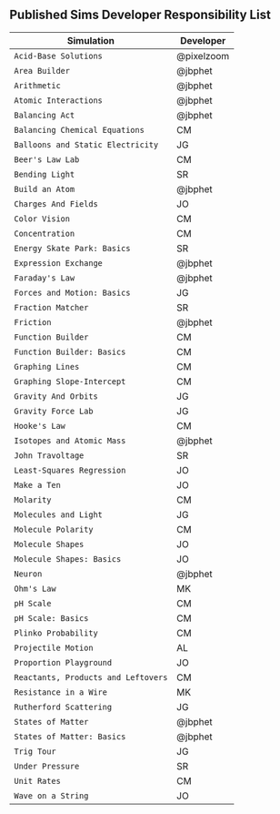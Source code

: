 ## Published Sims Developer Responsibility List

| Simulation  | Developer |
| ------------- | ------------- |
| `Acid-Base Solutions` | @pixelzoom |
| `Area Builder` | @jbphet  |
| `Arithmetic`  | @jbphet  |
| `Atomic Interactions`  | @jbphet  |
| `Balancing Act`  | @jbphet  |
| `Balancing Chemical Equations`  | CM  |
| `Balloons and Static Electricity`  | JG  |
| `Beer's Law Lab`  | CM  |
| `Bending Light`  | SR  |
| `Build an Atom`  | @jbphet  |
| `Charges And Fields` | JO  |
| `Color Vision` |  CM  |
| `Concentration` |  CM  |
| `Energy Skate Park: Basics` |  SR  |
| `Expression Exchange` |  @jbphet  |
| `Faraday's Law` |  @jbphet  |
| `Forces and Motion: Basics` |  JG  |
| `Fraction Matcher` |  SR  |
| `Friction` |  @jbphet  |
| `Function Builder` |  CM  |
| `Function Builder: Basics` |  CM  |
| `Graphing Lines` |  CM  |
| `Graphing Slope-Intercept` |  CM  |
| `Gravity And Orbits` |  JG  |
| `Gravity Force Lab` |  JG  |
| `Hooke's Law` |  CM  |
| `Isotopes and Atomic Mass` |  @jbphet  |
| `John Travoltage` |  SR  |
| `Least-Squares Regression` |  JO  |
| `Make a Ten` |  JO  |
| `Molarity` |  CM  |
| `Molecules and Light` |  JG  |
| `Molecule Polarity` |  CM  |
| `Molecule Shapes` |  JO  |
| `Molecule Shapes: Basics` |  JO  |
| `Neuron` |  @jbphet  |
| `Ohm's Law`|  MK  |
| `pH Scale` |  CM  |
| `pH Scale: Basics` |  CM  |
| `Plinko Probability` |  CM  |
| `Projectile Motion` |  AL  |
| `Proportion Playground` |  JO  |
| `Reactants, Products and Leftovers` |  CM  |
| `Resistance in a Wire` |  MK  |
| `Rutherford Scattering` |  JG  |
| `States of Matter` |  @jbphet  |
| `States of Matter: Basics` |  @jbphet  |
| `Trig Tour` |  JG  |
| `Under Pressure` |  SR  |
| `Unit Rates` |  CM  |
| `Wave on a String` |  JO  |
